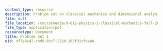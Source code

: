 ```yaml
---
content_type: resource
description: Problem set on classical mechanics and dimensional analysis.
file: null
file_location: /coursemedia/8-012-physics-i-classical-mechanics-fall-2008/9f7e6c47cbd960c7232d163f31cfdaa8_ps1.pdf
file_type: application/pdf
resourcetype: Document
title: Problem Set 1
uid: 9f7e6c47-cbd9-60c7-232d-163f31cfdaa8
---
```

